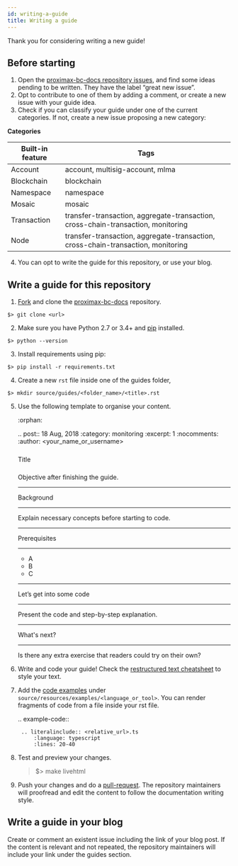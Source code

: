 ```yaml
---
id: writing-a-guide
title: Writing a guide
---
```

Thank you for considering writing a new guide!

## Before starting

1. Open the [proximax-bc-docs repository issues](https://github.com/proximax-storage/proximax-bc-docs/issues), and find some ideas pending to be written. They have the label “great new issue”.
2. Opt to contribute to one of them by adding a comment, or create a new issue with your guide idea.
3. Check if you can classify your guide under one of the current categories. If not, create a new issue proposing a new category:

**Categories** 

**Built-in feature** |	**Tags**
---------------------|-------------
Account |	account, multisig-account, mlma
Blockchain |	blockchain
Namespace |	namespace
Mosaic |	mosaic
Transaction |	transfer-transaction, aggregate-transaction, cross-chain-transaction, monitoring
Node |	transfer-transaction, aggregate-transaction, cross-chain-transaction, monitoring

4. You can opt to write the guide for this repository, or use your blog.

## Write a guide for this repository

1. [Fork](https://help.github.com/articles/fork-a-repo/) and clone the [proximax-bc-docs](https://github.com/proximax-storage/proximax-bc-docs) repository.

```
$> git clone <url>
```

2. Make sure you have Python 2.7 or 3.4+ and [pip](https://pip.pypa.io/en/stable/installing/) installed.

```
$> python --version
```

3. Install requirements using pip:
```
$> pip install -r requirements.txt
```
4. Create a new `rst` file inside one of the guides folder,
```
$> mkdir source/guides/<folder_name>/<title>.rst
```
5. Use the following template to organise your content.

    
    :orphan:

    .. post:: 18 Aug, 2018
        :category: monitoring
        :excerpt: 1
        :nocomments:
        :author: <your_name_or_username>

    #####
    Title
    #####

    Objective after finishing the guide.

    **********
    Background
    **********

    Explain necessary concepts before starting to code.

    *************
    Prerequisites
    *************

    - A
    - B
    - C

    ************************
    Let’s get into some code
    ************************

    Present the code and step-by-step explanation.

    ************
    What's next?
    ************

    Is there any extra exercise that readers could try on their own?

6. Write and code your guide! Check the [restructured text cheatsheet](https://github.com/ralsina/rst-cheatsheet/blob/master/rst-cheatsheet.rst) to style your text.

7. Add the [code examples](https://github.com/proximax-storage/proximax-bc-docs/tree/master/source/resources/examples) under `source/resources/examples/<language_or_tool>`. You can render fragments of code from a file inside your rst file.

    .. example-code::

        .. literalinclude:: <relative_url>.ts
            :language: typescript
            :lines: 20-40

7. Test and preview your changes.

    >   $> make livehtml

8. Push your changes and do a [pull-request](https://help.github.com/articles/creating-a-pull-request/). The repository maintainers will proofread and edit the content to follow the documentation writing style.

## Write a guide in your blog

Create or comment an existent issue including the link of your blog post. If the content is relevant and not repeated, the repository maintainers will include your link under the guides section.

